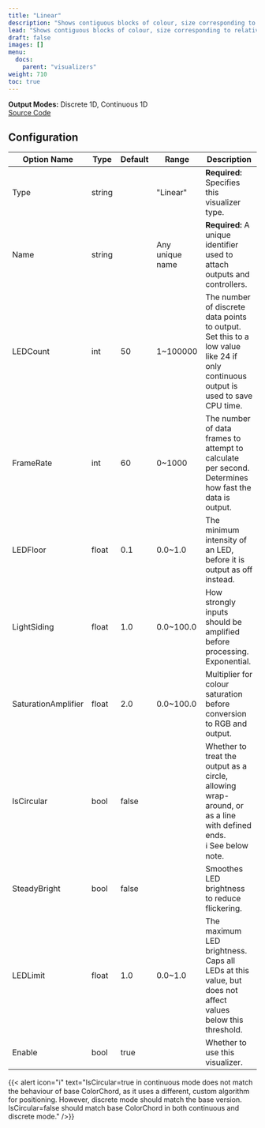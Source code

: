 ```yaml
---
title: "Linear"
description: "Shows contiguous blocks of colour, size corresponding to relative note volume, and with inter-frame continuity."
lead: "Shows contiguous blocks of colour, size corresponding to relative note volume, and with inter-frame continuity."
draft: false
images: []
menu: 
  docs:
    parent: "visualizers"
weight: 710
toc: true
---
```


**Output Modes:** Discrete 1D, Continuous 1D  
[Source Code](https://github.com/CaiB/ColorChord.NET/blob/master/ColorChord.NET/Visualizers/Linear.cs)

## Configuration

<table class="table table-dark">
    <thead class="thead-dark">
        <tr>
            <th scope="col">Option Name</th>
            <th scope="col">Type</th>
            <th scope="col">Default</th>
            <th scope="col">Range</th>
            <th scope="col">Description</th>
        </tr>
    </thead>
    <tbody>
        <tr>
            <td>Type</td>
            <td>string</td>
            <td></td>
            <td>"Linear"</td>
            <td><b>Required:</b> Specifies this visualizer type.</td>
        </tr>
        <tr>
            <td>Name</td>
            <td>string</td>
            <td></td>
            <td>Any unique name</td>
            <td><b>Required:</b> A unique identifier used to attach outputs and controllers.</td>
        </tr>
        <tr>
            <td>LEDCount</td>
            <td>int</td>
            <td>50</td>
            <td>1~100000</td>
            <td>The number of discrete data points to output. Set this to a low value like 24 if only continuous output is used to save CPU time.</td>
        </tr>
        <tr>
            <td>FrameRate</td>
            <td>int</td>
            <td>60</td>
            <td>0~1000</td>
            <td>The number of data frames to attempt to calculate per second. Determines how fast the data is output.</td>
        </tr>
        <tr>
            <td>LEDFloor</td>
            <td>float</td>
            <td>0.1</td>
            <td>0.0~1.0</td>
            <td>The minimum intensity of an LED, before it is output as off instead.</td>
        </tr>
        <tr>
            <td>LightSiding</td>
            <td>float</td>
            <td>1.0</td>
            <td>0.0~100.0</td>
            <td>How strongly inputs should be amplified before processing. Exponential.</td>
        </tr>
        <tr>
            <td>SaturationAmplifier</td>
            <td>float</td>
            <td>2.0</td>
            <td>0.0~100.0</td>
            <td>Multiplier for colour saturation before conversion to RGB and output.</td>
        </tr>
        <tr>
            <td>IsCircular</td>
            <td>bool</td>
            <td>false</td>
            <td></td>
            <td>Whether to treat the output as a circle, allowing wrap-around, or as a line with defined ends.<br />ℹ️ See below note.</td>
        </tr>
        <tr>
            <td>SteadyBright</td>
            <td>bool</td>
            <td>false</td>
            <td></td>
            <td>Smoothes LED brightness to reduce flickering.</td>
        </tr>
        <tr>
            <td>LEDLimit</td>
            <td>float</td>
            <td>1.0</td>
            <td>0.0~1.0</td>
            <td>The maximum LED brightness. Caps all LEDs at this value, but does not affect values below this threshold.</td>
        </tr>
        <tr>
            <td>Enable</td>
            <td>bool</td>
            <td>true</td>
            <td></td>
            <td>Whether to use this visualizer.</td>
        </tr>
    </tbody>
</table>

{{< alert icon="ℹ️" text="IsCircular=true in continuous mode does not match the behaviour of base ColorChord, as it uses a different, custom algorithm for positioning. However, discrete mode should match the base version.<br />IsCircular=false should match base ColorChord in both continuous and discrete mode." />}}
